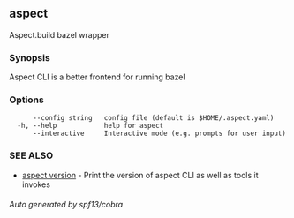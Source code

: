 ## aspect

Aspect.build bazel wrapper

### Synopsis

Aspect CLI is a better frontend for running bazel

### Options

```
      --config string   config file (default is $HOME/.aspect.yaml)
  -h, --help            help for aspect
      --interactive     Interactive mode (e.g. prompts for user input)
```

### SEE ALSO

* [aspect version](aspect_version.md)	 - Print the version of aspect CLI as well as tools it invokes

###### Auto generated by spf13/cobra
